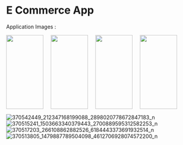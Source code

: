 # E Commerce App

Application Images : 

<div style="display: flex;">
  <img src="https://github.com/Solaymankhan/e_commerce/assets/67571737/a0c7d5cc-8986-45d1-8fb9-5f66f6c3d3da" width="100" height="200" style="margin-right: 20px;" />
  <img src="https://github.com/Solaymankhan/e_commerce/assets/67571737/726c020d-a6da-4199-824a-f163732c4776" width="100" height="200" style="margin-right: 20px;" />
  <img src="https://github.com/Solaymankhan/e_commerce/assets/67571737/726c020d-a6da-4199-824a-f163732c4776" width="100" height="200" style="margin-right: 20px;" />
  <img src="https://github.com/Solaymankhan/e_commerce/assets/67571737/a214fd6e-d3a0-46e6-b9f3-ab2ff605ff0d" width="100" height="200" />
</div>

![370542449_212347168199088_2898020778672847183_n](https://github.com/Solaymankhan/e_commerce/assets/67571737/a0c7d5cc-8986-45d1-8fb9-5f66f6c3d3da)
![370515241_1503663340379443_2700889595312582253_n](https://github.com/Solaymankhan/e_commerce/assets/67571737/726c020d-a6da-4199-824a-f163732c4776)
![370517203_266108862882526_6184443373691932514_n](https://github.com/Solaymankhan/e_commerce/assets/67571737/10e6a6d8-8e50-4ccf-a23b-e3ab4c4106d5)
![370513805_1479887789504098_4612706928074572200_n](https://github.com/Solaymankhan/e_commerce/assets/67571737/a214fd6e-d3a0-46e6-b9f3-ab2ff605ff0d)
